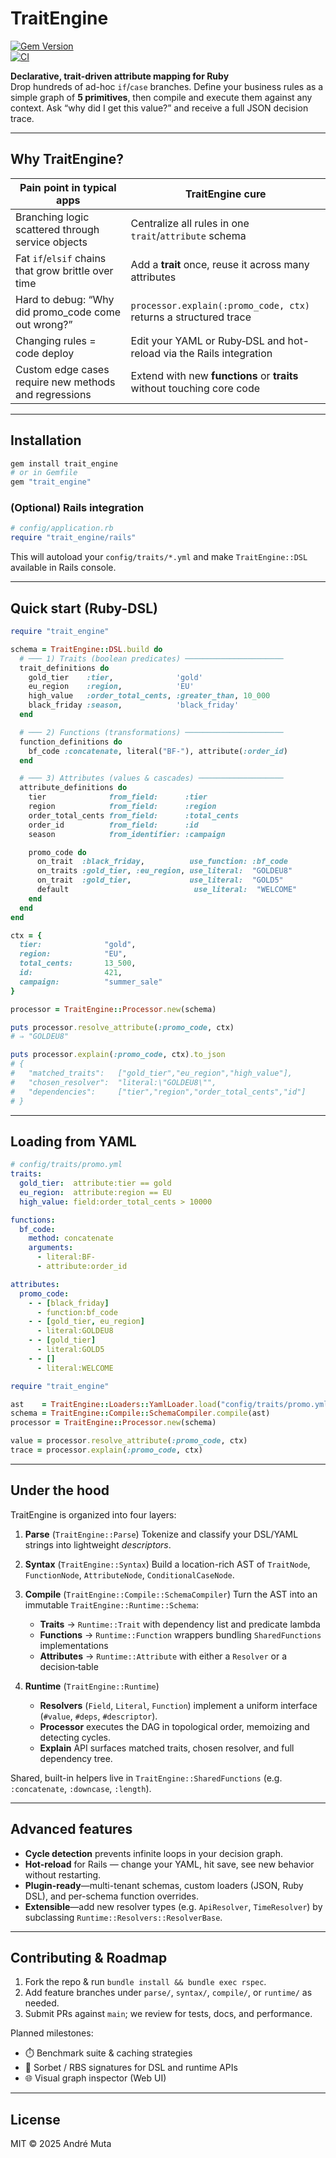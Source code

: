# TraitEngine   <!-- badges -->  
[![Gem Version](https://badge.fury.io/rb/trait_engine.svg)](https://rubygems.org/gems/trait_engine)  
[![CI](https://github.com/amuta/trait-engine/actions/workflows/ci.yml/badge.svg)](https://github.com/amuta/trait-engine/actions)

**Declarative, trait-driven attribute mapping for Ruby**  
Drop hundreds of ad-hoc `if`/`case` branches. Define your business rules as a simple graph of **5 primitives**, then compile and execute them against any context. Ask “why did I get this value?” and receive a full JSON decision trace.

---

## Why TraitEngine?

| Pain point in typical apps                                  | TraitEngine cure                                                           |
|--------------------------------------------------------------|-----------------------------------------------------------------------------|
| Branching logic scattered through service objects            | Centralize all rules in one `trait`/`attribute` schema                      |
| Fat `if`/`elsif` chains that grow brittle over time          | Add a **trait** once, reuse it across many attributes                       |
| Hard to debug: “Why did promo_code come out wrong?”          | `processor.explain(:promo_code, ctx)` returns a structured trace            |
| Changing rules = code deploy                                | Edit your YAML or Ruby‐DSL and hot-reload via the Rails integration         |
| Custom edge cases require new methods and regressions        | Extend with new **functions** or **traits** without touching core code      |

---

## Installation

```bash
gem install trait_engine
# or in Gemfile
gem "trait_engine"
````

### (Optional) Rails integration

```ruby
# config/application.rb
require "trait_engine/rails"
```

This will autoload your `config/traits/*.yml` and make `TraitEngine::DSL` available in Rails console.

---

## Quick start (Ruby-DSL)

```ruby
require "trait_engine"

schema = TraitEngine::DSL.build do
  # ─── 1) Traits (boolean predicates) ──────────────────────
  trait_definitions do
    gold_tier    :tier,              'gold'
    eu_region    :region,            'EU'
    high_value   :order_total_cents, :greater_than, 10_000
    black_friday :season,            'black_friday'
  end

  # ─── 2) Functions (transformations) ──────────────────────
  function_definitions do
    bf_code :concatenate, literal("BF-"), attribute(:order_id)
  end

  # ─── 3) Attributes (values & cascades) ───────────────────
  attribute_definitions do
    tier              from_field:      :tier
    region            from_field:      :region
    order_total_cents from_field:      :total_cents
    order_id          from_field:      :id
    season            from_identifier: :campaign

    promo_code do
      on_trait  :black_friday,          use_function: :bf_code
      on_traits :gold_tier, :eu_region, use_literal:  "GOLDEU8"
      on_trait  :gold_tier,             use_literal:  "GOLD5"
      default                            use_literal:  "WELCOME"
    end
  end
end

ctx = {
  tier:              "gold",
  region:            "EU",
  total_cents:       13_500,
  id:                421,
  campaign:          "summer_sale"
}

processor = TraitEngine::Processor.new(schema)

puts processor.resolve_attribute(:promo_code, ctx)
# ⇒ "GOLDEU8"

puts processor.explain(:promo_code, ctx).to_json
# {
#   "matched_traits":   ["gold_tier","eu_region","high_value"],
#   "chosen_resolver":  "literal:\"GOLDEU8\"",
#   "dependencies":     ["tier","region","order_total_cents","id"]
# }
```

---

## Loading from YAML

```yaml
# config/traits/promo.yml
traits:
  gold_tier:  attribute:tier == gold
  eu_region:  attribute:region == EU
  high_value: field:order_total_cents > 10000

functions:
  bf_code:
    method: concatenate
    arguments:
      - literal:BF-
      - attribute:order_id

attributes:
  promo_code:
    - - [black_friday]
      - function:bf_code
    - - [gold_tier, eu_region]
      - literal:GOLDEU8
    - - [gold_tier]
      - literal:GOLD5
    - - []
      - literal:WELCOME
```

```ruby
require "trait_engine"

ast    = TraitEngine::Loaders::YamlLoader.load("config/traits/promo.yml")
schema = TraitEngine::Compile::SchemaCompiler.compile(ast)
processor = TraitEngine::Processor.new(schema)

value = processor.resolve_attribute(:promo_code, ctx)
trace = processor.explain(:promo_code, ctx)
```

---

## Under the hood

TraitEngine is organized into four layers:

1. **Parse** (`TraitEngine::Parse`)
   Tokenize and classify your DSL/YAML strings into lightweight *descriptors*.

2. **Syntax** (`TraitEngine::Syntax`)
   Build a location-rich AST of `TraitNode`, `FunctionNode`, `AttributeNode`, `ConditionalCaseNode`.

3. **Compile** (`TraitEngine::Compile::SchemaCompiler`)
   Turn the AST into an immutable `TraitEngine::Runtime::Schema`:

   * **Traits** → `Runtime::Trait` with dependency list and predicate lambda
   * **Functions** → `Runtime::Function` wrappers bundling `SharedFunctions` implementations
   * **Attributes** → `Runtime::Attribute` with either a `Resolver` or a decision‐table

4. **Runtime** (`TraitEngine::Runtime`)

   * **Resolvers** (`Field`, `Literal`, `Function`) implement a uniform interface (`#value`, `#deps`, `#descriptor`).
   * **Processor** executes the DAG in topological order, memoizing and detecting cycles.
   * **Explain** API surfaces matched traits, chosen resolver, and full dependency tree.

Shared, built-in helpers live in `TraitEngine::SharedFunctions` (e.g. `:concatenate`, `:downcase`, `:length`).

---

## Advanced features

* **Cycle detection** prevents infinite loops in your decision graph.
* **Hot-reload** for Rails — change your YAML, hit save, see new behavior without restarting.
* **Plugin-ready**—multi-tenant schemas, custom loaders (JSON, Ruby DSL), and per-schema function overrides.
* **Extensible**—add new resolver types (e.g. `ApiResolver`, `TimeResolver`) by subclassing `Runtime::Resolvers::ResolverBase`.

---

## Contributing & Roadmap

1. Fork the repo & run `bundle install && bundle exec rspec`.
2. Add feature branches under `parse/`, `syntax/`, `compile/`, or `runtime/` as needed.
3. Submit PRs against `main`; we review for tests, docs, and performance.

Planned milestones:

* ⏱️ Benchmark suite & caching strategies
* 🔰 Sorbet / RBS signatures for DSL and runtime APIs
* 🌐 Visual graph inspector (Web UI)

---

## License

MIT © 2025 André Muta

